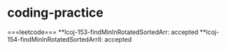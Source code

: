 # coding-practice

===leetcode===
**lcoj-153-findMinInRotatedSortedArr: accepted
**lcoj-154-findMinInRotatedSortedArrII: accepted